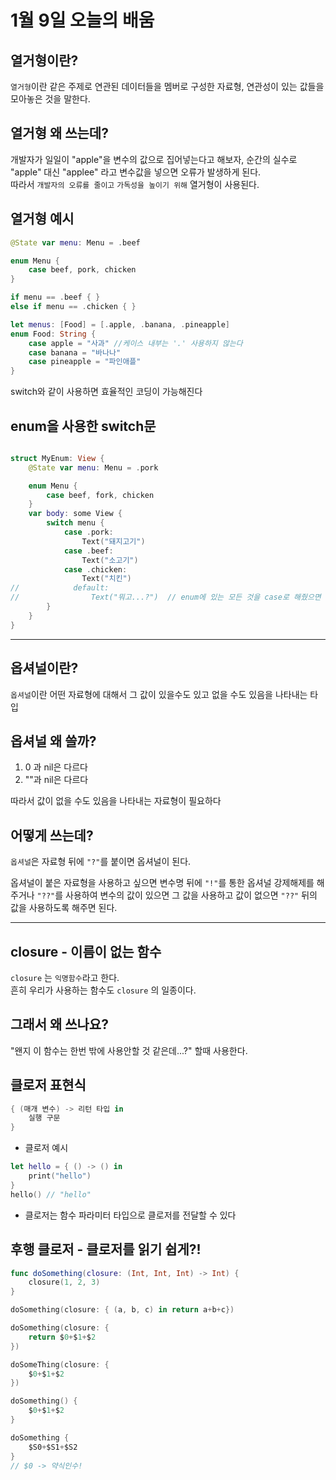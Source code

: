 # 1월 9일 오늘의 배움
## 열거형이란?

`열거형`이란 같은 주제로 연관된 데이터들을 멤버로 구성한 자료형, 연관성이 있는 값들을 모아놓은 것을 말한다. 

## 열거형 왜 쓰는데?
개발자가 일일이 "apple"을 변수의 값으로 집어넣는다고 해보자, 순간의 실수로 "apple" 대신 "applee" 라고 변수값을 넣으면 오류가 발생하게 된다.  
따라서 `개발자의 오류를 줄이고` `가독성을 높이기 위해` 열거형이 사용된다.

## 열거형 예시

```swift
@State var menu: Menu = .beef

enum Menu {
	case beef, pork, chicken
}

if menu == .beef { }
else if menu == .chicken { }
```
```swift
let menus: [Food] = [.apple, .banana, .pineapple]
enum Food: String {
	case apple = "사과" //케이스 내부는 '.' 사용하지 않는다
	case banana = "바나나"
	case pineapple = "파인애플"
}
```
switch와 같이 사용하면 효율적인 코딩이 가능해진다
## enum을 사용한 switch문
```swift

struct MyEnum: View {
    @State var menu: Menu = .pork

    enum Menu {
        case beef, fork, chicken
    }
    var body: some View {
        switch menu {
            case .pork:
                Text("돼지고기")
            case .beef:
                Text("소고기")
            case .chicken:
                Text("치킨")
//            default:
//                Text("뭐고...?")  // enum에 있는 모든 것을 case로 해줬으면 default를 생략해주어도 된다!
        }
    }
}
```

---
## 옵셔널이란?
`옵셔널`이란 어떤 자료형에 대해서 그 값이 있을수도 있고 없을 수도 있음을 나타내는 타입

## 옵셔널 왜 쓸까?
1. 0 과 nil은 다르다
2. ""과 nil은 다르다  

따라서 값이 없을 수도 있음을 나타내는 자료형이 필요하다

## 어떻게 쓰는데?
`옵셔널`은 자료형 뒤에 `"?"`를 붙이면 옵셔널이 된다.

옵셔널이 붙은 자료형을 사용하고 싶으면 변수명 뒤에 `"!"`를 통한 옵셔널 강제해제를 해주거나 `"??"`를 사용하여 변수의 값이 있으면 그 값을 사용하고 값이 없으면 `"??"` 뒤의 값을 사용하도록 해주면 된다.

---
## closure - 이름이 없는 함수
`closure` 는 `익명함수`라고 한다.  
흔히 우리가 사용하는 함수도 `closure` 의 일종이다.
## 그래서 왜 쓰나요?
"왠지 이 함수는 한번 밖에 사용안할 것 같은데...?" 할때 사용한다.

## 클로저 표현식
```swift
{ (매개 변수) -> 리턴 타입 in
	실행 구문
}
```
- 클로저 예시
```swift
let hello = { () -> () in
	print("hello")
}
hello() // "hello"
```
- 클로저는 함수 파라미터 타입으로 클로저를 전달할 수 있다

## 후행 클로저 - 클로저를 읽기 쉽게?!
```swift
func doSomething(closure: (Int, Int, Int) -> Int) {
    closure(1, 2, 3)
}

doSomething(closure: { (a, b, c) in return a+b+c})

doSomething(closure: {
    return $0+$1+$2
})

doSomeThing(closure: {
    $0+$1+$2
})

doSomething() {
    $0+$1+$2
}

doSomething {
    $S0+$S1+$S2
}
// $0 -> 약식인수!
```